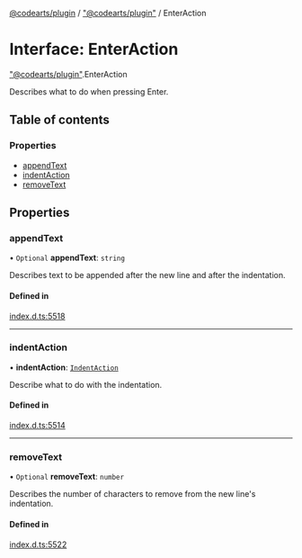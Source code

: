 [@codearts/plugin](../README.md) / ["@codearts/plugin"](../modules/_codearts_plugin_.md) / EnterAction

# Interface: EnterAction

["@codearts/plugin"](../modules/_codearts_plugin_.md).EnterAction

Describes what to do when pressing Enter.

## Table of contents

### Properties

- [appendText](codearts_plugin_.EnterAction.md#appendtext)
- [indentAction](codearts_plugin_.EnterAction.md#indentaction)
- [removeText](codearts_plugin_.EnterAction.md#removetext)

## Properties

### appendText

• `Optional` **appendText**: `string`

Describes text to be appended after the new line and after the indentation.

#### Defined in

[index.d.ts:5518](https://github.com/huaweicloud/cloudide-plugin-api/blob/03b481c/index.d.ts#L5518)

___

### indentAction

• **indentAction**: [`IndentAction`](../enums/codearts_plugin_.IndentAction.md)

Describe what to do with the indentation.

#### Defined in

[index.d.ts:5514](https://github.com/huaweicloud/cloudide-plugin-api/blob/03b481c/index.d.ts#L5514)

___

### removeText

• `Optional` **removeText**: `number`

Describes the number of characters to remove from the new line's indentation.

#### Defined in

[index.d.ts:5522](https://github.com/huaweicloud/cloudide-plugin-api/blob/03b481c/index.d.ts#L5522)
